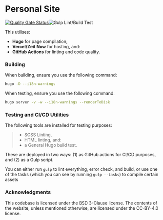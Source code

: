 # Personal Site
[![Quality Gate Status](https://sonarcloud.io/api/project_badges/measure?project=doamatto_personal-site&metric=alert_status)](https://sonarcloud.io/dashboard?id=doamatto_personal-site)![Gulp Lint/Build Test](https://github.com/doamatto/personal-site/workflows/Gulp%20Lint/Build%20Test/badge.svg)

This utilises:
- **Hugo** for page compilation,
- **Vercel/Zeit Now** for hosting, and:
- **GitHub Actions** for linting and code quality.

### Building

When building, ensure you use the following command:
```sh
hugo -D --i18n-warnings
```

When testing, ensure you use the following command:
```sh
hugo server -v -w --i18n-warnings --renderToDisk
```

### Testing and CI/CD Utilities
The following tools are installed for testing purposes:
> - SCSS Linting,
> - HTML linting, and:
> - a General Hugo build test.

These are deployed in two ways: (1) as GitHub actions for CI/CD purposes, and (2) as a Gulp script.

You can either run `gulp` to lint everything, error check, and build, or use one of the tasks (which you can see by running `gulp --tasks`) to compile certain assets

### Acknowledgments

This codebase is licensed under the BSD 3-Clause license. The contents of the website, unless mentioned otherwise, are licensed under the CC-BY-4.0 license.

